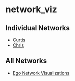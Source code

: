 # network_viz

## Individual Networks
- [Curtis](https://curtlh.github.io/network_viz/ego_networks/curtis.html)
- [Chris](https://curtlh.github.io/network_viz/ego_networks/chris.html)

## All Networks
- [Ego Network Visualizations](https://curtlh.github.io/network_viz/network_viz.html)
